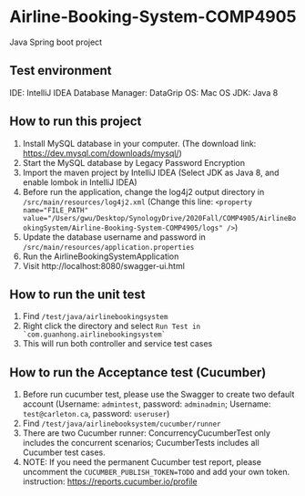# Airline-Booking-System-COMP4905

Java Spring boot project 

## Test environment
IDE: IntelliJ IDEA
Database Manager: DataGrip
OS: Mac OS
JDK: Java 8

## How to run this project
1. Install MySQL database in your computer. (The download link: https://dev.mysql.com/downloads/mysql/)
2. Start the MySQL database by Legacy Password Encryption
3. Import the maven project by IntelliJ IDEA (Select JDK as Java 8, and enable lombok in IntelliJ IDEA)
5. Before run the application, change the log4j2 output directory in `/src/main/resources/log4j2.xml` (Change this line: `<property name="FILE_PATH" value="/Users/gwu/Desktop/SynologyDrive/2020Fall/COMP4905/AirlineBookingSystem/Airline-Booking-System-COMP4905/logs" />`)
6. Update the database username and password in `/src/main/resources/application.properties`
7. Run the AirlineBookingSystemApplication 
8. Visit http://localhost:8080/swagger-ui.html

## How to run the unit test
1. Find `/test/java/airlinebookingsystem`
2. Right click the directory and select ``Run Test in `com.guanhong.airlinebookingsystem` ``
3. This will run both controller and service test cases

## How to run the Acceptance test (Cucumber)
1. Before run cucumber test, please use the Swagger to create two default account (Username: `admintest`, password: `adminadmin`; Username: `test@carleton.ca`, password: `useruser`)
2. Find `/test/java/airlinebooksystem/cucumber/runner`
3. There are two Cucumber runner: ConcurrencyCucumberTest only includes the concurrent scenarios; CucumberTests includes all Cucumber test cases.
4. NOTE: If you need the permanent Cucumber test report, please uncomment the `CUCUMBER_PUBLISH_TOKEN=TODO` and add your own token. instruction: https://reports.cucumber.io/profile 